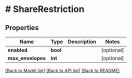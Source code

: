 # # ShareRestriction

## Properties

Name | Type | Description | Notes
------------ | ------------- | ------------- | -------------
**enabled** | **bool** |  | [optional]
**max_envelopes** | **int** |  | [optional]

[[Back to Model list]](../../README.md#models) [[Back to API list]](../../README.md#endpoints) [[Back to README]](../../README.md)
